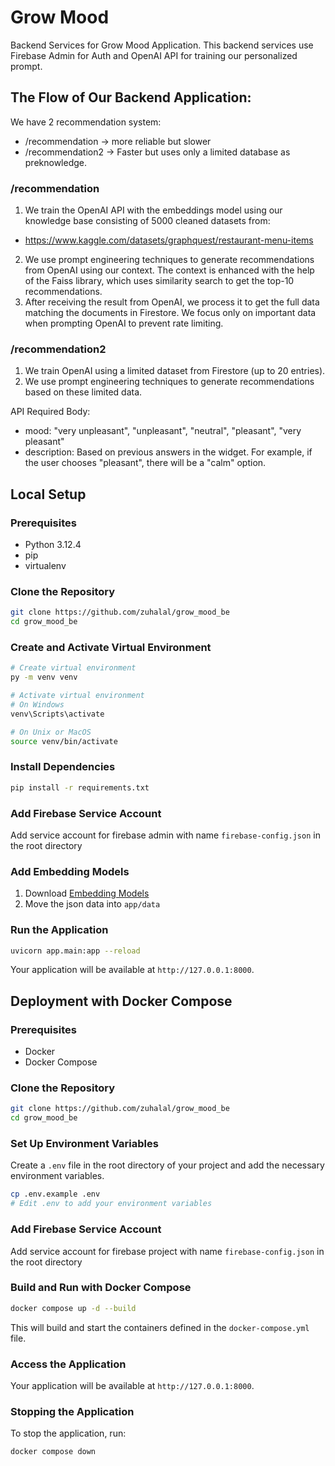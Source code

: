 # Grow Mood

Backend Services for Grow Mood Application. This backend services use Firebase Admin for Auth and OpenAI API for training our personalized prompt.

## The Flow of Our Backend Application:
We have 2 recommendation system:
- /recommendation -> more reliable but slower
- /recommendation2 -> Faster but uses only a limited database as preknowledge.

### /recommendation
1. We train the OpenAI API with the embeddings model using our knowledge base consisting of 5000 cleaned datasets from:
- https://www.kaggle.com/datasets/graphquest/restaurant-menu-items
2. We use prompt engineering techniques to generate recommendations from OpenAI using our context. The context is enhanced with the help of the Faiss library, which uses similarity search to get the top-10 recommendations.
3. After receiving the result from OpenAI, we process it to get the full data matching the documents in Firestore. We focus only on important data when prompting OpenAI to prevent rate limiting.

### /recommendation2
1. We train OpenAI using a limited dataset from Firestore (up to 20 entries).
2. We use prompt engineering techniques to generate recommendations based on these limited data.

API Required Body:
- mood: "very unpleasant", "unpleasant", "neutral", "pleasant", "very pleasant"
- description: Based on previous answers in the widget. For example, if the user chooses "pleasant", there will be a "calm" option.

## Local Setup

### Prerequisites

- Python 3.12.4
- pip
- virtualenv

### Clone the Repository

```bash
git clone https://github.com/zuhalal/grow_mood_be
cd grow_mood_be
```

### Create and Activate Virtual Environment

```bash
# Create virtual environment
py -m venv venv

# Activate virtual environment
# On Windows
venv\Scripts\activate

# On Unix or MacOS
source venv/bin/activate
```

### Install Dependencies

```bash
pip install -r requirements.txt
```

### Add Firebase Service Account

Add service account for firebase admin with name `firebase-config.json` in the root directory

### Add Embedding Models
1. Download [Embedding Models](https://drive.google.com/file/d/19LeB2J_bw2mpVns_H4tp6XrXogdTelMB/view?usp=sharing)
2. Move the json data into `app/data`

### Run the Application

```bash
uvicorn app.main:app --reload
```

Your application will be available at `http://127.0.0.1:8000`.

## Deployment with Docker Compose

### Prerequisites

- Docker
- Docker Compose

### Clone the Repository

```bash
git clone https://github.com/zuhalal/grow_mood_be
cd grow_mood_be
```

### Set Up Environment Variables

Create a `.env` file in the root directory of your project and add the necessary environment variables.

```bash
cp .env.example .env
# Edit .env to add your environment variables
```

### Add Firebase Service Account

Add service account for firebase project with name `firebase-config.json` in the root directory

### Build and Run with Docker Compose

```bash
docker compose up -d --build
```

This will build and start the containers defined in the `docker-compose.yml` file.

### Access the Application

Your application will be available at `http://127.0.0.1:8000`.

### Stopping the Application

To stop the application, run:

```bash
docker compose down
```